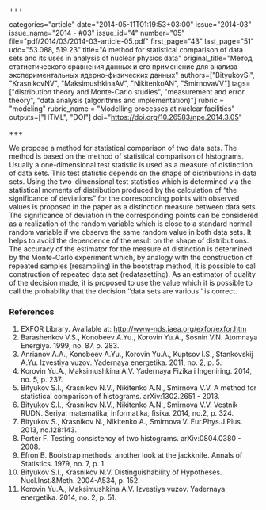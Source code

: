 +++

categories="article"
date="2014-05-11T01:19:53+03:00"
issue="2014-03"
issue_name="2014 - #03"
issue_id="4"
number="05"
file="pdf/2014/03/2014-03-article-05.pdf"
first_page="43"
last_page="51"
udc="53.088, 519.23"
title="A method for statistical comparison of data sets and its uses in analysis of nuclear physics data"
original_title="Метод статистического сравнения данных и его применение для анализа экспериментальных ядерно-физических данных"
authors=["BityukovSI", "KrasnikovNV", "MaksimushkinaAV", "NikitenkoAN", "SmirnovaVV"]
tags=["distribution theory and Monte-Carlo studies", "measurement and error theory", "data analysis (algorithms and implementation)"]
rubric = "modeling"
rubric_name = "Modelling processes at nuclear facilities"
outputs=["HTML", "DOI"]
doi="https://doi.org/10.26583/npe.2014.3.05"

+++

We propose a method for statistical comparison of two data sets. The method is based on the method of statistical comparison of histograms. Usually a one-dimensional test statistic is used as a measure of distinction of data sets. This test statistic depends on the shape of distributions in data sets. Using the two-dimensional test statistics which is determined via the statistical moments of distribution produced by the calculation of “the significance of deviations” for the corresponding points with observed values is proposed in the paper as a distinction measure between data sets. The significance of deviation in the corresponding points can be considered as a realization of the random variable which is close to a standard normal random variable if we observe the same random value in both data sets. It helps to avoid the dependence of the result on the shape of distributions. The accuracy of the estimator for the measure of distinction is determined by the Monte-Carlo experiment which, by analogy with the construction of repeated samples (resampling) in the bootstrap method, it is possible to call construction of repeated data set (redatasetting). As an estimator of quality of the decision made, it is proposed to use the value which it is possible to call the probability that the decision ‘’data sets are various’’ is correct.

### References

1. EXFOR Library. Available at: http://www-nds.iaea.org/exfor/exfor.htm
2. Barashenkov V.S., Konobeev A.Yu., Korovin Yu.A., Sosnin V.N. Atomnaya Energiya. 1999, no. 87, p. 283.
3. Anrianov A.A., Konobeev A.Yu., Korovin Yu.A., Kuptsov I.S., Stankovskij A.Yu. Izvestiya vuzov. Yadernaya energetika. 2011, no. 2, p. 5.
4. Korovin Yu.A., Maksimushkina A.V. Yadernaya Fizika i Ingeniring. 2014, no. 5, p. 237.
5. Bityukov S.I., Krasnikov N.V., Nikitenko A.N., Smirnova V.V. A method for statistical comparison of histograms. arXiv:1302.2651 - 2013.
6. Bityukov S.I., Krasnikov N.V., Nikitenko A.N., Smirnova V.V. Vestnik RUDN. Seriya: matematika, informatika, fisika. 2014, no.2, p. 324.
7. Bityukov S., Krasnikov N., Nikitenko A., Smirnova V. Eur.Phys.J.Plus. 2013, no.128:143.
8. Porter F. Testing consistency of two histograms. arXiv:0804.0380 - 2008.
9. Efron B. Bootstrap methods: another look at the jackknife. Annals of Statistics. 1979, no. 7, p. 1.
10. Bityukov S.I., Krasnikov N.V. Distinguishability of Hypotheses. Nucl.Inst.&Meth. 2004-A534, p. 152.
11. Korovin Yu.A., Maksimushkina A.V. Izvestiya vuzov. Yadernaya energetika. 2014, no. 2, p. 51.